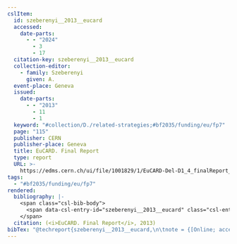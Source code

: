 ```yaml
---
cslItem:
  id: szeberenyi__2013__eucard
  accessed:
    date-parts:
      - - "2024"
        - 3
        - 17
  citation-key: szeberenyi__2013__eucard
  collection-editor:
    - family: Szeberenyi
      given: A.
  event-place: Geneva
  issued:
    date-parts:
      - - "2013"
        - 11
        - 1
  keyword: "#collection/D./related-strategies;#bf2035/funding/eu/fp7"
  page: "115"
  publisher: CERN
  publisher-place: Geneva
  title: EuCARD. Final Report
  type: report
  URL: >-
    https://edms.cern.ch/ui/file/1001829/1/EuCARD-Del-D1_4_finalReport_full_v14_final.pdf
tags:
  - "#bf2035/funding/eu/fp7"
rendered:
  bibliography: |-
    <span class="csl-bib-body">
      <span data-csl-entry-id="szeberenyi__2013__eucard" class="csl-entry">Szeberenyi (Hrsg.). <span class='date-bib'>(2013)</span>. <span class='title'><i><b><span style="font-style:normal;">EuCARD. Final Report</span></b></i></span> (S. 115). CERN. <span class='URL'><a href='https://edms.cern.ch/ui/file/1001829/1/EuCARD-Del-D1_4_finalReport_full_v14_final.pdf'>LINK</a></span></span>
    </span>
  citation: (<i>EuCARD. Final Report</i>, 2013)
bibTex: "@techreport{szeberenyi__2013__eucard,\n\tnote = {[Online; accessed 2024-03-17]},\n\taddress = {Geneva},\n\tyear = {2013},\n\tmonth = {nov 1},\n\tpages = {115},\n\tinstitution = {CERN},\n\ttitle = {EuCARD. {Final} {Report}},\n\turl = {https://edms.cern.ch/ui/file/1001829/1/EuCARD-Del-D1_4_finalReport_full_v14_final.pdf},\n}\n\n"
---
```

